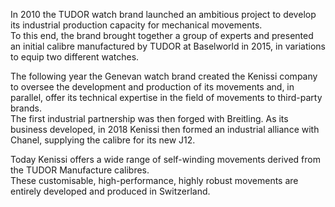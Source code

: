 In 2010 the TUDOR watch brand launched an ambitious project to develop its industrial production capacity for mechanical movements. <br>
To this end, the brand brought together a group of experts and presented an initial calibre manufactured by TUDOR at Baselworld in 2015, in variations to equip two different watches.

The following year the Genevan watch brand created the Kenissi company to oversee the development and production of its movements and, in parallel, offer its technical expertise in the field of movements to third-party brands. <br>
The first industrial partnership was then forged with Breitling. As its business developed, in 2018 Kenissi then formed an industrial alliance with Chanel, supplying the calibre for its new J12.

Today Kenissi offers a wide range of self-winding movements derived from the TUDOR Manufacture calibres. <br>
These customisable, high-performance, highly robust movements are entirely developed and produced in Switzerland.
